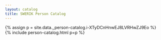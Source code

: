 ```yaml
---
layout: catalog
title: SWERIK Person Catalog
---
```

{% assign p = site.data._person-catalog.i-XTyDCnHnwEJ8LVRHwZJ9Eo %}
{% include person-catalog.html p=p %}

